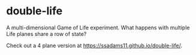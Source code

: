 # double-life
A multi-dimensional Game of Life experiment. 
What happens with multiple Life planes share a row of state?

Check out a 4 plane version at https://ssadams11.github.io/double-life/.